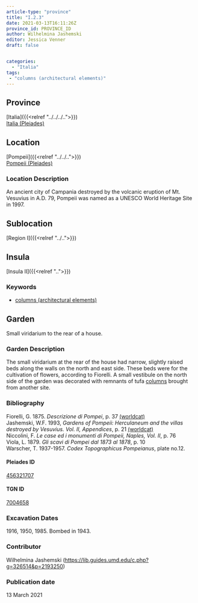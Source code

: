 ```yaml
---
article-type: "province"
title: "I.2.3"
date: 2021-03-13T16:11:26Z
province_id: PROVINCE_ID
author: Wilhelmina Jashemski
editor: Jessica Venner
draft: false


categories:
  - "Italia"
tags:
 - "columns (architectural elements)"
---
```


## Province
[Italia]({{<relref "../../../..">}}) \
[Italia (Pleiades)](https://pleiades.stoa.org/places/1052)

## Location
[Pompeii]({{<relref "../../..">}}) \
[Pompeii (Pleiades)](https://pleiades.stoa.org/places/433032)


### Location Description
An ancient city of Campania destroyed by the volcanic eruption of Mt. Vesuvius in A.D. 79, Pompeii was named as a UNESCO World Heritage Site in 1997.

## Sublocation
[Region I]({{<relref "../..">}})
## Insula
[Insula II]({{<relref "..">}})

### Keywords
 - [columns (architectural elements)](http://vocab.getty.edu/page/aat/300001571)


## Garden
Small viridarium to the rear of a house.

### Garden Description
The small viridarium at the rear of the house had narrow, slightly raised beds along the walls on the north and east side. These beds were for the cultivation of flowers, according to Fiorelli. A small vestibule on the north side of the garden was decorated with remnants of tufa [columns](http://vocab.getty.edu/page/aat/300001571) brought from another site.


### Bibliography

Fiorelli, G. 1875. *Descrizione di Pompei*, p. 37 [(worldcat)](https://www.worldcat.org/title/descrizione-di-pompei/oclc/9528380)  
Jashemski, W.F. 1993, *Gardens of Pompeii: Herculaneum and the villas destroyed by Vesuvius. Vol. II, Appendices*, p. 21 [(worldcat)](https://www.worldcat.org/title/gardens-of-pompeii-herculaneum-and-the-villas-destroyed-by-vesuvius-volume-2-appendices/oclc/222353569)  
Niccolini, F. *Le case ed i monumenti di Pompeii, Naples, Vol. II*, p. 76   
Viola, L. 1879. *Gli scavi di Pompei dal 1873 al 1878*, p. 10  
Warscher, T. 1937-1957. *Codex Topographicus Pompeianus*, plate no.12.

<!--#### Periodo ID-->

<!-- [PERIODO_ID](https://pleiades.stoa.org/places/PLEIADES_ID) -->

#### Pleiades ID
[456321707](https://pleiades.stoa.org/places/456321707)

#### TGN ID
[7004658](http://vocab.getty.edu/page/tgn/7004658)

###  Excavation Dates
1916, 1950, 1985. Bombed in 1943.

### Contributor
Wilhelmina Jashemski (https://lib.guides.umd.edu/c.php?g=326514&p=2193250)


### Publication date
13 March 2021
<!-- Format: dd MONTH_NAME yyyy -->

<!-- DATE -->